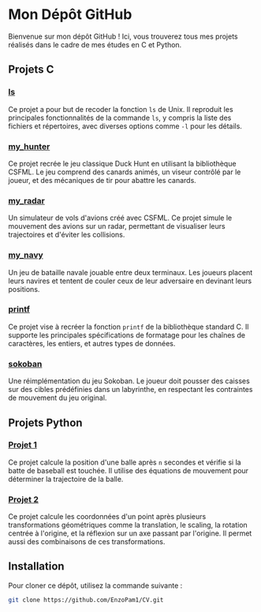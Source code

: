 # Mon Dépôt GitHub

Bienvenue sur mon dépôt GitHub ! Ici, vous trouverez tous mes projets réalisés dans le cadre de mes études en C et Python.

## Projets C

### [ls](https://github.com/EnzoPam1/CV/tree/main/C/ls)
Ce projet a pour but de recoder la fonction `ls` de Unix. Il reproduit les principales fonctionnalités de la commande `ls`, y compris la liste des fichiers et répertoires, avec diverses options comme `-l` pour les détails.

### [my_hunter](https://github.com/EnzoPam1/CV/tree/main/C/my_hunter)
Ce projet recrée le jeu classique Duck Hunt en utilisant la bibliothèque CSFML. Le jeu comprend des canards animés, un viseur contrôlé par le joueur, et des mécaniques de tir pour abattre les canards.

### [my_radar](https://github.com/EnzoPam1/CV/tree/main/C/my_radar)
Un simulateur de vols d'avions créé avec CSFML. Ce projet simule le mouvement des avions sur un radar, permettant de visualiser leurs trajectoires et d'éviter les collisions.

### [my_navy](https://github.com/EnzoPam1/CV/tree/main/C/my_navy)
Un jeu de bataille navale jouable entre deux terminaux. Les joueurs placent leurs navires et tentent de couler ceux de leur adversaire en devinant leurs positions.

### [printf](https://github.com/EnzoPam1/CV/tree/main/C/printf)
Ce projet vise à recréer la fonction `printf` de la bibliothèque standard C. Il supporte les principales spécifications de formatage pour les chaînes de caractères, les entiers, et autres types de données.

### [sokoban](https://github.com/EnzoPam1/CV/tree/main/C/sokoban)
Une réimplémentation du jeu Sokoban. Le joueur doit pousser des caisses sur des cibles prédéfinies dans un labyrinthe, en respectant les contraintes de mouvement du jeu original.

## Projets Python

### [Projet 1](https://github.com/EnzoPam1/CV/tree/main/Python/Projet%201)
Ce projet calcule la position d'une balle après `n` secondes et vérifie si la batte de baseball est touchée. Il utilise des équations de mouvement pour déterminer la trajectoire de la balle.

### [Projet 2](https://github.com/EnzoPam1/CV/tree/main/Python/Projet%202)
Ce projet calcule les coordonnées d'un point après plusieurs transformations géométriques comme la translation, le scaling, la rotation centrée à l'origine, et la réflexion sur un axe passant par l'origine. Il permet aussi des combinaisons de ces transformations.

## Installation

Pour cloner ce dépôt, utilisez la commande suivante :

```bash
git clone https://github.com/EnzoPam1/CV.git
